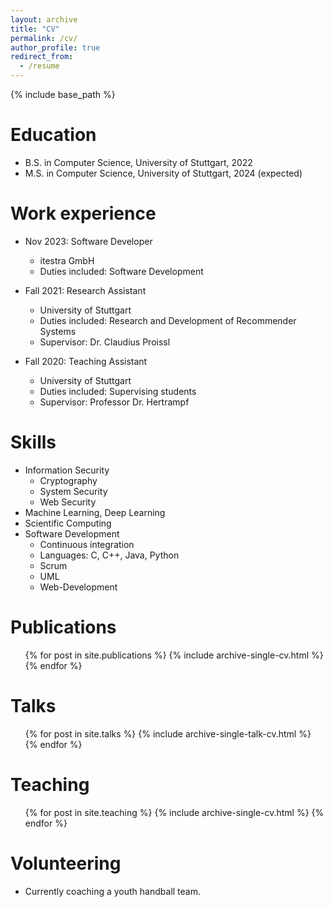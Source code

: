 ```yaml
---
layout: archive
title: "CV"
permalink: /cv/
author_profile: true
redirect_from:
  - /resume
---
```


{% include base_path %}

Education
======
* B.S. in Computer Science, University of Stuttgart, 2022
* M.S. in Computer Science, University of Stuttgart, 2024 (expected)

Work experience
======
* Nov 2023: Software Developer
  * itestra GmbH
  * Duties included: Software Development

* Fall 2021: Research Assistant
  * University of Stuttgart
  * Duties included: Research and Development of Recommender Systems
  * Supervisor: Dr. Claudius Proissl

* Fall 2020: Teaching Assistant
  * University of Stuttgart
  * Duties included: Supervising students
  * Supervisor: Professor Dr. Hertrampf
  
Skills
======
* Information Security
  * Cryptography
  * System Security
  * Web Security
* Machine Learning, Deep Learning
* Scientific Computing
* Software Development
  * Continuous integration
  * Languages: C, C++, Java, Python
  * Scrum
  * UML
  * Web-Development

Publications
======
  <ul>{% for post in site.publications %}
    {% include archive-single-cv.html %}
  {% endfor %}</ul>
  
Talks
======
  <ul>{% for post in site.talks %}
    {% include archive-single-talk-cv.html %}
  {% endfor %}</ul>
  
Teaching
======
  <ul>{% for post in site.teaching %}
    {% include archive-single-cv.html %}
  {% endfor %}</ul>
  
Volunteering
======
* Currently coaching a youth handball team.
